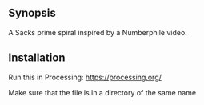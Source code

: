 ## Synopsis

A Sacks prime spiral inspired by a Numberphile video.

## Installation

Run this in Processing: <https://processing.org/>

Make sure that the file is in a directory of the same name
